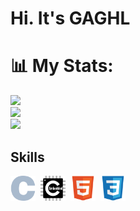 # Hi. It's GAGHL
# 📊 My Stats:
![](https://github-readme-stats.vercel.app/api?username=GAGHL&theme=dark&hide_border=false&include_all_commits=false&count_private=false)<br/>
![](https://github-readme-streak-stats.herokuapp.com/?user=GAGHL&theme=dark&hide_border=false)<br/>
![](https://github-readme-stats.vercel.app/api/top-langs/?username=GAGHL&theme=dark&hide_border=false&include_all_commits=false&count_private=false&layout=compact)<br/>


## Skills
  <div>
    <img src="https://github.com/devicons/devicon/blob/master/icons/c/c-original.svg" title="C" alt="C" width="40" height="40"/>&nbsp;
    <img src="https://github.com/devicons/devicon/blob/master/icons/embeddedc/embeddedc-original-wordmark.svg" title="C" alt="C" width="40" height="40"/>&nbsp;
    <img src="https://github.com/devicons/devicon/blob/master/icons/html5/html5-original.svg" title="HTML5" alt="HTML" width="40" height="40"/>&nbsp;
    <img src="https://github.com/devicons/devicon/blob/master/icons/css3/css3-original.svg"  title="CSS3" alt="CSS" width="40" height="40"/>&nbsp;
  </div>
<!--
**GAGHL/GAGHL** is a ✨ _special_ ✨ repository because its `README.md` (this file) appears on your GitHub profile.

Here are some ideas to get you started:

- 🔭 I’m currently working on ...
- 🌱 I’m currently learning ...
- 👯 I’m looking to collaborate on ...
- 🤔 I’m looking for help with ...
- 💬 Ask me about ...
- 📫 How to reach me: ...
- 😄 Pronouns: ...
- ⚡ Fun fact: ...
-->
